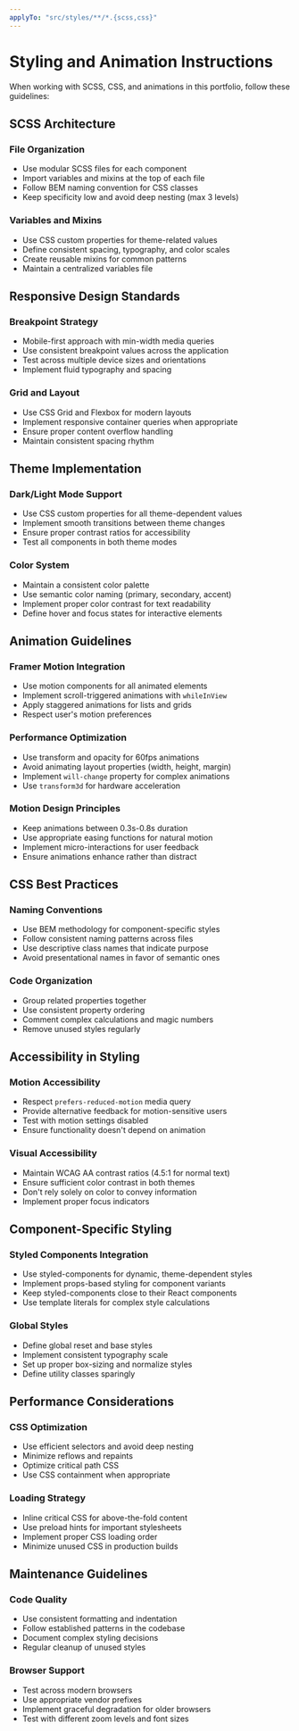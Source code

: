 ```yaml
---
applyTo: "src/styles/**/*.{scss,css}"
---
```


# Styling and Animation Instructions

When working with SCSS, CSS, and animations in this portfolio, follow these guidelines:

## SCSS Architecture

### File Organization
- Use modular SCSS files for each component
- Import variables and mixins at the top of each file
- Follow BEM naming convention for CSS classes
- Keep specificity low and avoid deep nesting (max 3 levels)

### Variables and Mixins
- Use CSS custom properties for theme-related values
- Define consistent spacing, typography, and color scales
- Create reusable mixins for common patterns
- Maintain a centralized variables file

## Responsive Design Standards

### Breakpoint Strategy
- Mobile-first approach with min-width media queries
- Use consistent breakpoint values across the application
- Test across multiple device sizes and orientations
- Implement fluid typography and spacing

### Grid and Layout
- Use CSS Grid and Flexbox for modern layouts
- Implement responsive container queries when appropriate
- Ensure proper content overflow handling
- Maintain consistent spacing rhythm

## Theme Implementation

### Dark/Light Mode Support
- Use CSS custom properties for all theme-dependent values
- Implement smooth transitions between theme changes
- Ensure proper contrast ratios for accessibility
- Test all components in both theme modes

### Color System
- Maintain a consistent color palette
- Use semantic color naming (primary, secondary, accent)
- Implement proper color contrast for text readability
- Define hover and focus states for interactive elements

## Animation Guidelines

### Framer Motion Integration
- Use motion components for all animated elements
- Implement scroll-triggered animations with `whileInView`
- Apply staggered animations for lists and grids
- Respect user's motion preferences

### Performance Optimization
- Use transform and opacity for 60fps animations
- Avoid animating layout properties (width, height, margin)
- Implement `will-change` property for complex animations
- Use `transform3d` for hardware acceleration

### Motion Design Principles
- Keep animations between 0.3s-0.8s duration
- Use appropriate easing functions for natural motion
- Implement micro-interactions for user feedback
- Ensure animations enhance rather than distract

## CSS Best Practices

### Naming Conventions
- Use BEM methodology for component-specific styles
- Follow consistent naming patterns across files
- Use descriptive class names that indicate purpose
- Avoid presentational names in favor of semantic ones

### Code Organization
- Group related properties together
- Use consistent property ordering
- Comment complex calculations and magic numbers
- Remove unused styles regularly

## Accessibility in Styling

### Motion Accessibility
- Respect `prefers-reduced-motion` media query
- Provide alternative feedback for motion-sensitive users
- Test with motion settings disabled
- Ensure functionality doesn't depend on animation

### Visual Accessibility
- Maintain WCAG AA contrast ratios (4.5:1 for normal text)
- Ensure sufficient color contrast in both themes
- Don't rely solely on color to convey information
- Implement proper focus indicators

## Component-Specific Styling

### Styled Components Integration
- Use styled-components for dynamic, theme-dependent styles
- Implement props-based styling for component variants
- Keep styled-components close to their React components
- Use template literals for complex style calculations

### Global Styles
- Define global reset and base styles
- Implement consistent typography scale
- Set up proper box-sizing and normalize styles
- Define utility classes sparingly

## Performance Considerations

### CSS Optimization
- Use efficient selectors and avoid deep nesting
- Minimize reflows and repaints
- Optimize critical path CSS
- Use CSS containment when appropriate

### Loading Strategy
- Inline critical CSS for above-the-fold content
- Use preload hints for important stylesheets
- Implement proper CSS loading order
- Minimize unused CSS in production builds

## Maintenance Guidelines

### Code Quality
- Use consistent formatting and indentation
- Follow established patterns in the codebase
- Document complex styling decisions
- Regular cleanup of unused styles

### Browser Support
- Test across modern browsers
- Use appropriate vendor prefixes
- Implement graceful degradation for older browsers
- Test with different zoom levels and font sizes
